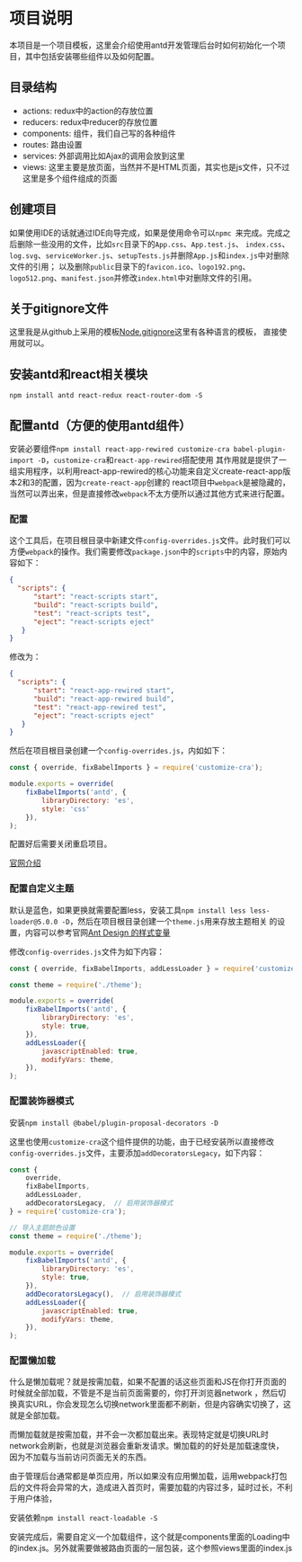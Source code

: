 # 项目说明

本项目是一个项目模板，这里会介绍使用antd开发管理后台时如何初始化一个项目，其中包括安装哪些组件以及如何配置。

## 目录结构

- actions: redux中的action的存放位置
- reducers: redux中reducer的存放位置
- components: 组件，我们自己写的各种组件
- routes: 路由设置
- services: 外部调用比如Ajax的调用会放到这里
- views: 这里主要是放页面，当然并不是HTML页面，其实也是js文件，只不过这里是多个组件组成的页面

## 创建项目

如果使用IDE的话就通过IDE向导完成，如果是使用命令可以`npmc `来完成。完成之后删除一些没用的文件，比如`src`目录下的`App.css`、`App.test.js`、
`index.css`、`log.svg`、`serviceWorker.js`、`setupTests.js`并删除`App.js`和`index.js`中对删除文件的引用；
以及删除`public`目录下的`favicon.ico`、`logo192.png`、`logo512.png`、`manifest.json`并修改`index.html`中对删除文件的引用。

## 关于gitignore文件

这里我是从github上采用的模板[Node.gitignore](https://github.com/github/gitignore/blob/master/Node.gitignore)这里有各种语言的模板，
直接使用就可以。

## 安装antd和react相关模块

`npm install antd react-redux react-router-dom -S`

## 配置antd（方便的使用antd组件）

安装必要组件`npm install react-app-rewired customize-cra babel-plugin-import -D`，`customize-cra`和`react-app-rewired`搭配使用
其作用就是提供了一组实用程序，以利用react-app-rewired的核心功能来自定义create-react-app版本2和3的配置，因为`create-react-app`创建的
react项目中`webpack`是被隐藏的，当然可以弄出来，但是直接修改`webpack`不太方便所以通过其他方式来进行配置。

### 配置

这个工具后，在项目根目录中新建文件`config-overrides.js`文件。此时我们可以方便`webpack`的操作。我们需要修改`package.json`中的`scripts`中的内容，原始内容如下：

```json
{
  "scripts": {
      "start": "react-scripts start",
      "build": "react-scripts build",
      "test": "react-scripts test",
      "eject": "react-scripts eject"
   }
}
```

修改为：
```json
{
  "scripts": {
      "start": "react-app-rewired start",
      "build": "react-app-rewired build",
      "test": "react-app-rewired test",
      "eject": "react-scripts eject"
   }
}
```

然后在项目根目录创建一个`config-overrides.js`，内如如下：

```javascript
const { override, fixBabelImports } = require('customize-cra');

module.exports = override(
    fixBabelImports('antd', {
        libraryDirectory: 'es',
        style: 'css'
    }),
);
```

配置好后需要关闭重启项目。

[官网介绍](https://ant.design/docs/react/use-with-create-react-app-cn)

### 配置自定义主题

默认是蓝色，如果更换就需要配置less，安装工具`npm install less less-loader@5.0.0 -D`，然后在项目根目录创建一个`theme.js`用来存放主题相关
的设置，内容可以参考官网[Ant Design 的样式变量](https://ant.design/docs/react/customize-theme-cn)

修改`config-overrides.js`文件为如下内容：

```javascript
const { override, fixBabelImports, addLessLoader } = require('customize-cra');

const theme = require('./theme');

module.exports = override(
    fixBabelImports('antd', {
        libraryDirectory: 'es',
        style: true,
    }),
    addLessLoader({
        javascriptEnabled: true,
        modifyVars: theme,
    }),
);
```

### 配置装饰器模式

安装`npm install @babel/plugin-proposal-decorators -D`

这里也使用`customize-cra`这个组件提供的功能，由于已经安装所以直接修改`config-overrides.js`文件，主要添加`addDecoratorsLegacy`，如下内容：

```javascript
const {
    override,
    fixBabelImports,
    addLessLoader,
    addDecoratorsLegacy,  // 启用装饰器模式
} = require('customize-cra');

// 导入主题颜色设置
const theme = require('./theme');

module.exports = override(
    fixBabelImports('antd', {
        libraryDirectory: 'es',
        style: true,
    }),
    addDecoratorsLegacy(),  // 启用装饰器模式
    addLessLoader({
        javascriptEnabled: true,
        modifyVars: theme,
    }),
);
```

### 配置懒加载

什么是懒加载呢？就是按需加载，如果不配置的话这些页面和JS在你打开页面的时候就全部加载，不管是不是当前页面需要的，你打开浏览器network
，然后切换真实URL，你会发现怎么切换network里面都不刷新，但是内容确实切换了，这就是全部加载。

而懒加载就是按需加载，并不会一次都加载出来。表现特定就是切换URL时network会刷新，也就是浏览器会重新发请求。懒加载的的好处是加载速度快，
因为不加载与当前访问页面无关的东西。

由于管理后台通常都是单页应用，所以如果没有应用懒加载，运用webpack打包后的文件将会异常的大，造成进入首页时，需要加载的内容过多，延时过长，不利于用户体验，

安装依赖`npm install react-loadable -S`

安装完成后，需要自定义一个加载组件，这个就是components里面的Loading中的index.js。另外就需要做被路由页面的一层包装，这个参照views里面的index.js

